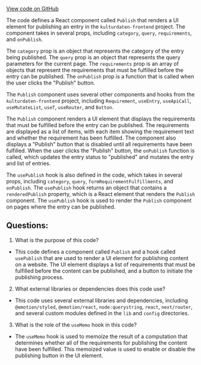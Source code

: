 [View code on GitHub](https://github.com/technologiestiftung/kulturdaten-frontend/blob/master/components/Publish/index.tsx)

The code defines a React component called `Publish` that renders a UI element for publishing an entry in the `kulturdaten-frontend` project. The component takes in several props, including `category`, `query`, `requirements`, and `onPublish`. 

The `category` prop is an object that represents the category of the entry being published. The `query` prop is an object that represents the query parameters for the current page. The `requirements` prop is an array of objects that represent the requirements that must be fulfilled before the entry can be published. The `onPublish` prop is a function that is called when the user clicks the "Publish" button.

The `Publish` component uses several other components and hooks from the `kulturdaten-frontend` project, including `Requirement`, `useEntry`, `useApiCall`, `useMutateList`, `useT`, `useRouter`, and `Button`. 

The `Publish` component renders a UI element that displays the requirements that must be fulfilled before the entry can be published. The requirements are displayed as a list of items, with each item showing the requirement text and whether the requirement has been fulfilled. The component also displays a "Publish" button that is disabled until all requirements have been fulfilled. When the user clicks the "Publish" button, the `onPublish` function is called, which updates the entry status to "published" and mutates the entry and list of entries.

The `usePublish` hook is also defined in the code, which takes in several props, including `category`, `query`, `formRequirementFulfillments`, and `onPublish`. The `usePublish` hook returns an object that contains a `renderedPublish` property, which is a React element that renders the `Publish` component. The `usePublish` hook is used to render the `Publish` component on pages where the entry can be published.
## Questions: 
 1. What is the purpose of this code?
- This code defines a component called `Publish` and a hook called `usePublish` that are used to render a UI element for publishing content on a website. The UI element displays a list of requirements that must be fulfilled before the content can be published, and a button to initiate the publishing process.

2. What external libraries or dependencies does this code use?
- This code uses several external libraries and dependencies, including `@emotion/styled`, `@emotion/react`, `node:querystring`, `react`, `next/router`, and several custom modules defined in the `lib` and `config` directories.

3. What is the role of the `useMemo` hook in this code?
- The `useMemo` hook is used to memoize the result of a computation that determines whether all of the requirements for publishing the content have been fulfilled. This memoized value is used to enable or disable the publishing button in the UI element.